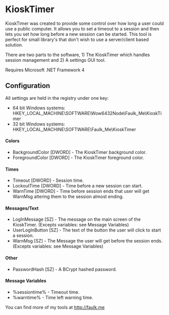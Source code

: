 KioskTimer
========

KioskTimer was created to provide some control over how long a user could use a public computer. It allows you to set a timeout to a session and then lets you set how long before a new session can be started. This tool is perfect for small library's that don't wish to use a server/client based solution.

There are two parts to the software, 1) The KioskTimer which handles session management and 2) A settings GUI tool.

Requires Microsoft .NET Framework 4


Configuration
-----

All settings are held in the registry under one key:
* 64 bit Windows systems: HKEY_LOCAL_MACHINE\SOFTWARE\Wow6432Node\Faulk_Me\KioskTimer
* 32 bit Windows systems: HKEY_LOCAL_MACHINE\SOFTWARE\Faulk_Me\KioskTimer

#### Colors
* BackgroundColor [DWORD] - The KioskTimer background color.
* ForegroundColor [DWORD] - The KioskTimer foreground color.

#### Times
* Timeout [DWORD] - Session time.
* LockoutTime [DWORD] - Time before a new session can start.
* WarnTime [DWORD] - Time before session ends that user will get WarnMsg altering them to the session almost ending.


#### Messages/Text
* LogInMessage [SZ] - The message on the main screen of the KioskTimer. (Excepts variables: see Message Variables)
* UserLogInButton [SZ] - The text of the button the user will click to start a session.
* WarnMsg [SZ] - The Message the user will get before the session ends. (Excepts variables: see Message Variables)

#### Other
* PasswordHash [SZ] - A BCrypt hashed password.


#### Message Variables
* %sessiontime% - Timeout time.
* %warntime% - Time left warning time.



You can find more of my tools at http://faulk.me